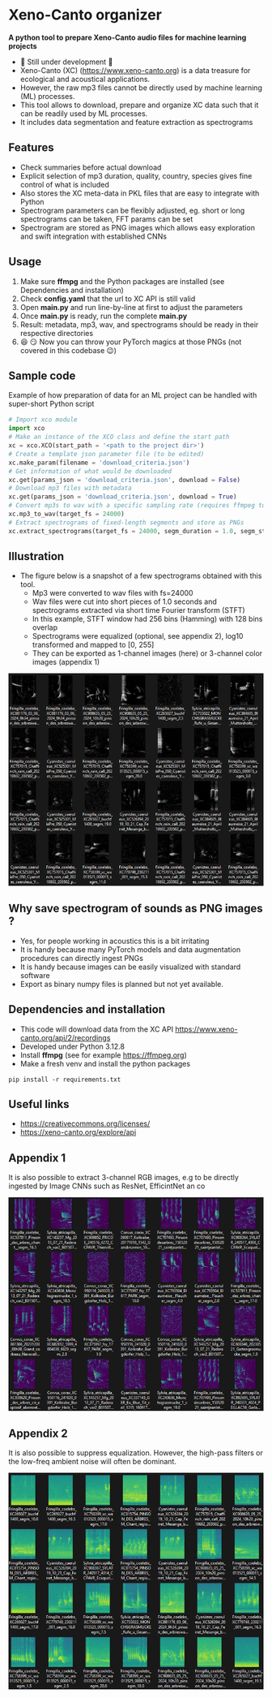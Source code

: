 # Xeno-Canto organizer 

**A python tool to prepare Xeno-Canto audio files for machine learning projects**
* :construction:  Still under development :construction:
* Xeno-Canto (XC) (https://www.xeno-canto.org) is a data treasure for ecological and acoustical applications. 
* However, the raw mp3 files cannot be directly used by machine learning (ML) processes. 
* This tool allows to download, prepare and organize XC data such that it can be readily used by ML processes.
* It includes data segmentation and feature extraction as spectrograms

## Features
* Check summaries before actual download
* Explicit selection of mp3 duration, quality, country, species gives fine control of what is included
* Also stores the XC meta-data in PKL files that are easy to integrate with Python
* Spectrogram parameters can be flexibly adjusted, eg. short or long spectrograms can be taken, FFT params can be set
* Spectrogram are stored as PNG images which allows easy exploration and swift integration with established CNNs

## Usage
1. Make sure **ffmpg** and the Python packages are installed (see Dependencies and installation)
2. Check **config.yaml** that the url to XC API is still valid
3. Open **main.py** and run line-by-line at first to adjust the parameters
4. Once **main.py** is ready, run the complete **main.py** 
5. Result: metadata, mp3, wav, and spectrograms should be ready in their respective directories
6. :satisfied: :smirk: Now you can throw your PyTorch magics at those PNGs (not covered in this codebase :wink:) 


## Sample code
Example of how preparation of data for an ML project can be handled with super-short Python script
```python
# Import xco module
import xco 
# Make an instance of the XCO class and define the start path 
xc = xco.XCO(start_path = '<path to the project dir>')
# Create a template json parameter file (to be edited)
xc.make_param(filename = 'download_criteria.json')
# Get information of what would be downloaded
xc.get(params_json = 'download_criteria.json', download = False)
# Download mp3 files with metadata  
xc.get(params_json = 'download_criteria.json', download = True)
# Convert mp3s to wav with a specific sampling rate (requires ffmpeg to be installed)
xc.mp3_to_wav(target_fs = 24000)
# Extract spectrograms of fixed-length segments and store as PNGs
xc.extract_spectrograms(target_fs = 24000, segm_duration = 1.0, segm_step = 0.5, win_siz = 512, win_olap = 256, equalize = True)
```

## Illustration
* The figure below is a snapshot of a few spectrograms obtained with this tool.
    * Mp3 were converted to wav files with fs=24000
    * Wav files were cut into short pieces of 1.0 seconds and spectrograms extracted via short time Fourier transform (STFT)
    * In this example, STFT window had 256 bins (Hamming) with 128 bins overlap
    * Spectrograms were equalized (optional, see appendix 2), log10 transformed and mapped to [0, 255]
    * They can be exported as 1-channel images (here) or 3-channel color images (appendix 1)

![](./images/spectros_02.png)  

## Why save spectrogram of sounds as PNG images ?
* Yes, for people working in acoustics this is a bit irritating
* It is handy because many PyTorch models and data augmentation procedures can directly ingest PNGs
* It is handy because images can be easily visualized with standard software
* Export as binary numpy files is planned but not yet available.

## Dependencies and installation
* This code will download data from the XC API https://www.xeno-canto.org/api/2/recordings
* Developed under Python 3.12.8
* Install **ffmpg** (see for example https://ffmpeg.org)
* Make a fresh venv and install the python packages 
```
pip install -r requirements.txt
```

## Useful links
* https://creativecommons.org/licenses/
* https://xeno-canto.org/explore/api


## Appendix 1

It is also possible to extract 3-channel RGB images, e.g to be directly ingested by Image CNNs such as ResNet, EfficintNet an co

![](./images/spectros_01.png)  


## Appendix 2

It is also possible to suppress equalization. 
However, the high-pass filters or the low-freq ambient noise will often be dominant.

![](./images/spectros_03.png)  










